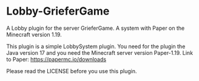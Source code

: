 # Lobby-GrieferGame
A Lobby plugin for the server GrieferGame. A system with Paper on the Minecraft version 1.19.

This plugin is a simple LobbySystem plugin. You need for the plugin the Java version 17 and you need the Minecraft server version Paper-1.19.
Link to Paper: https://papermc.io/downloads

Please read the LICENSE before you use this plugin.
